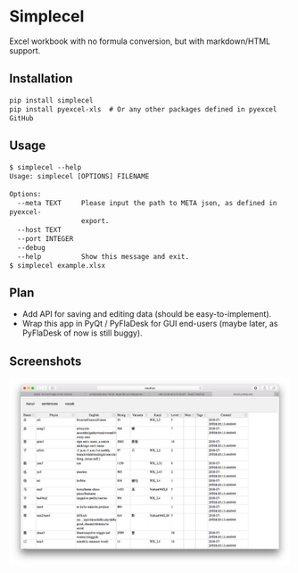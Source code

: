# Simplecel

Excel workbook with no formula conversion, but with markdown/HTML support.

## Installation

```commandline
pip install simplecel
pip install pyexcel-xls  # Or any other packages defined in pyexcel GitHub
```

## Usage

```commandline
$ simplecel --help
Usage: simplecel [OPTIONS] FILENAME

Options:
  --meta TEXT     Please input the path to META json, as defined in pyexcel-
                  export.
  --host TEXT
  --port INTEGER
  --debug
  --help          Show this message and exit.
$ simplecel example.xlsx
```

## Plan

- Add API for saving and editing data (should be easy-to-implement).
- Wrap this app in PyQt / PyFlaDesk for GUI end-users (maybe later, as PyFlaDesk of now is still buggy).

## Screenshots

<img src="https://raw.githubusercontent.com/patarapolw/simplecel/master/screenshots/0.png" />
